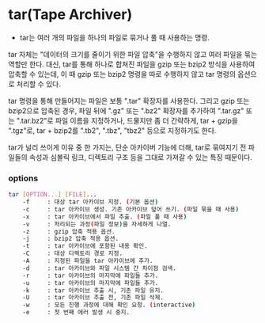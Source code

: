 # tar(Tape Archiver)
- tar는 여러 개의 파일을 하나의 파일로 묶거나 풀 때 사용하는 명령.

tar 자체는 "데이터의 크기를 줄이기 위한 파일 압축"을 수행하지 않고 여러 파일을 묶는 역할만 한다. 대신, tar를 통해 하나로 합쳐진 파일을 gzip 또는 bzip2 방식을 사용하여 압축할 수 있는데, 이 때 gzip 또는 bzip2 명령을 따로 수행하지 않고 tar 명령의 옵션으로 처리할 수 있다.

tar 명령을 통해 만들어지는 파일은 보통 ".tar" 확장자를 사용한다. 그리고 gzip 또는 bzip2으로 압축된 경우, 파일 뒤에 ".gz" 또는 ".bz2" 확장자를 추가하여 ".tar.gz" 또는 ".tar.bz2"로 파일 이름을 지정하거나, 드물지만 좀 더 간략하게, tar + gzip을 ".tgz"로, tar + bzip2를 ".tb2", ".tbz", "tbz2" 등으로 지정하기도 한다.

tar가 널리 쓰이게 이유 중 한 가지는, 단순 아카이버 기능에 더해, tar로 묶여지기 전 파일들의 속성과 심볼릭 링크, 디렉토리 구조 등을 그대로 가져갈 수 있는 특징 때문이다.

### options
```bash
tar [OPTION...] [FILE]...
    -f     : 대상 tar 아카이브 지정. (기본 옵션)
    -c     : tar 아카이브 생성. 기존 아카이브 덮어 쓰기. (파일 묶을 때 사용)
    -x     : tar 아카이브에서 파일 추출. (파일 풀 때 사용)
    -v     : 처리되는 과정(파일 정보)을 자세하게 나열.
    -z     : gzip 압축 적용 옵션.
    -j     : bzip2 압축 적용 옵션.
    -t     : tar 아카이브에 포함된 내용 확인.
    -C     : 대상 디렉토리 경로 지정.
    -A     : 지정된 파일을 tar 아카이브에 추가.
    -d     : tar 아카이브와 파일 시스템 간 차이점 검색.
    -r     : tar 아카이브의 마지막에 파일들 추가.
    -u     : tar 아카이브의 마지막에 파일들 추가.
    -k     : tar 아카이브 추출 시, 기존 파일 유지.
    -U     : tar 아카이브 추출 전, 기존 파일 삭제.
    -w     : 모든 진행 과정에 대해 확인 요청. (interactive)
    -e     : 첫 번째 에러 발생 시 중지.
```
